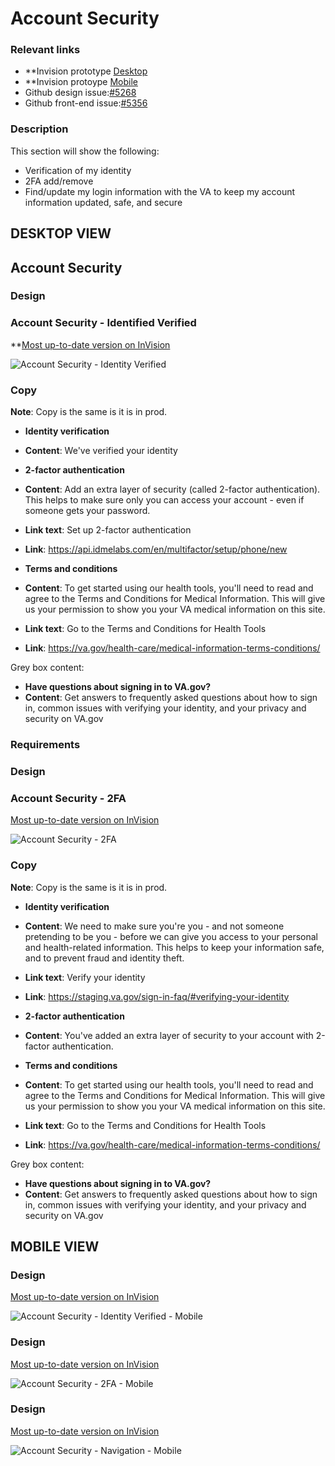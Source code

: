# Account Security

### Relevant links

- **Invision prototype [Desktop](https://vsateams.invisionapp.com/share/FJW9OGY2B9A) 
- **Invision protoype [Mobile](https://vsateams.invisionapp.com/share/34WJ8JOCMAB) 
- Github design issue:[#5268](https://github.com/department-of-veterans-affairs/va.gov-team/issues/5268)
- Github front-end issue:[#5356](https://github.com/department-of-veterans-affairs/va.gov-team/issues/5356)

### Description

This section will show the following:
- Verification of my identity 
- 2FA add/remove
- Find/update my login information with the VA to keep my account information updated, safe, and secure


## DESKTOP VIEW

## Account Security

### Design
### Account Security - Identified Verified

**[Most up-to-date version on InVision](https://vsateams.invisionapp.com/share/FJW9OGY2B9A)

![Account Security - Identity Verified](https://github.com/department-of-veterans-affairs/va.gov-team/blob/master/products/identity-personalization/profile/Combine%20Profile%20and%20Account/Design/design-specs/profile-images/account-security/Account%20Security%20-%20Identity%20Verified.jpg)


### Copy

**Note**: Copy is the same is it is in prod.

- **Identity verification** 
- **Content**: We've verified your identity

- **2-factor authentication**
- **Content**: Add an extra layer of security (called 2-factor authentication).  This helps to make sure only you can access your account - even if someone gets your password.
- **Link text**: Set up 2-factor authentication 
- **Link**: https://api.idmelabs.com/en/multifactor/setup/phone/new 


- **Terms and conditions**
- **Content**: To get started using our health tools, you'll need to read and agree to the Terms and Conditions for Medical Information.  This will give us your permission to show you your VA medical information on this site.
- **Link text**: Go to the Terms and Conditions for Health Tools
- **Link**: https://va.gov/health-care/medical-information-terms-conditions/

Grey box content:
- **Have questions about signing in to VA.gov?**
- **Content**: Get answers to frequently asked questions about how to sign in, common issues with verifying your identity, and your privacy and security on VA.gov

### Requirements


### Design
### Account Security - 2FA

[Most up-to-date version on InVision](https://vsateams.invisionapp.com/share/FJW9OGY2B9A)

![Account Security - 2FA](https://github.com/department-of-veterans-affairs/va.gov-team/blob/master/products/identity-personalization/profile/Combine%20Profile%20and%20Account/Design/design-specs/profile-images/account-security/Account%20Security%20-%202%20factor.jpg)
 
### Copy

**Note**: Copy is the same is it is in prod.
 
- **Identity verification** 
- **Content**: We need to make sure you're you - and not someone pretending to be you - before we can give you access to your personal and health-related information.  This helps to keep your information safe, and to prevent fraud and identity theft.
- **Link text**: Verify your identity
- **Link**: https://staging.va.gov/sign-in-faq/#verifying-your-identity

- **2-factor authentication**
- **Content**: You've added an extra layer of security to your account with 2-factor authentication.


- **Terms and conditions**
- **Content**: To get started using our health tools, you'll need to read and agree to the Terms and Conditions for Medical Information.  This will give us your permission to show you your VA medical information on this site.
- **Link text**: Go to the Terms and Conditions for Health Tools
- **Link**: https://va.gov/health-care/medical-information-terms-conditions/

Grey box content:
- **Have questions about signing in to VA.gov?**
- **Content**: Get answers to frequently asked questions about how to sign in, common issues with verifying your identity, and your privacy and security on VA.gov


## MOBILE VIEW

### Design

[Most up-to-date version on InVision](https://vsateams.invisionapp.com/share/34WJ8JOCMAB)

![Account Security - Identity Verified - Mobile](https://github.com/department-of-veterans-affairs/va.gov-team/blob/master/products/identity-personalization/profile/Combine%20Profile%20and%20Account/Design/design-specs/profile-images/account-security/Account%20Security%20Mobile%20-%20Identity%20Verified.jpg)

### Design

[Most up-to-date version on InVision](https://vsateams.invisionapp.com/share/34WJ8JOCMAB)

![Account Security - 2FA - Mobile](https://github.com/department-of-veterans-affairs/va.gov-team/blob/master/products/identity-personalization/profile/Combine%20Profile%20and%20Account/Design/design-specs/profile-images/account-security/Account%20Security%20Mobile%20-%202%20factor.jpg)


### Design

[Most up-to-date version on InVision](https://vsateams.invisionapp.com/share/34WJ8JOCMAB)

![Account Security - Navigation - Mobile](https://github.com/department-of-veterans-affairs/va.gov-team/blob/master/products/identity-personalization/profile/Combine%20Profile%20and%20Account/Design/design-specs/profile-images/account-security/Account%20Security%20Mobile%20-%20Nav.jpg)
